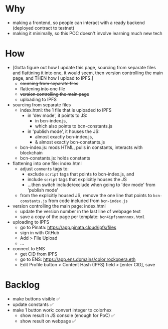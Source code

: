 # Why

- making a frontend, so people can interact with a ready backend (deployed contract to testnet)
- making it minimally, so this POC doesn't involve learning much new tech

# How

- [Gotta figure out how I update this page, sourcing from separate files and flattining it into one, it would seem, then version controlling the main page, and THEN how I upload to IPFS.]
  - ~~sourcing from separate files~~
  - ~~flattening into one file~~
  - ~~version controlling the main page~~
  - uploading to IPFS
- sourcing from separate files
  - index.html: the 1 file that is uploaded to IPFS
    - in 'dev mode', it points to JS:
      - in bcn-index.js,
      - which also points to bcn-constants.js
    - in 'publish mode', it houses the JS:
      - almost exactly bcn-index.js,
      - & almost exactly bcn-constants.js
  - bcn-index.js: mods HTML, pulls in constants, interacts with blockchain
  - bcn-constants.js: holds constants
- flattening into one file: index.html
  - adjust `comments` tags to:
    - exclude `script` tags that points to bcn-index.js, and
    - include `script` tags that explicitly houses the JS
    - ...then switch include/exclude when going to 'dev mode' from 'publish mode'
  - from the explicitly housed JS, remove the one line that points to `bcn-constants.js` from code included from `bcn-index.js`
- version controlling the main page: index.html
  - update the version number in the last line of webpage text
  - save a copy of the page per template: `bcn4ipfsnnnnnnx.html`
- uploading to IPFS
  - go to Pinata: https://app.pinata.cloud/ipfs/files
  - sign in with GitHub
  - Add > File Upload
  - ...
- connect to ENS
  - get CID from IPFS
  - go to ENS: https://app.ens.domains/color.rockopera.eth
  - Edit Profile button > Content Hash (IPFS) field > [enter CID], save

# Backlog

- make buttons visible ✅
- update constants ✅
- make 1 button work: convert integer to colorhex
  - show result in JS console (enough for PoC) ✅
  - show result on webpage ✅
